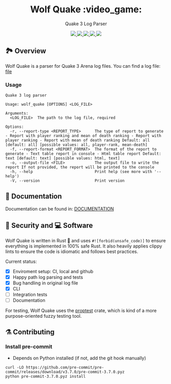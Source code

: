 <h1 align="center">
    Wolf Quake :video_game:
</h1>

<p align="center">
    Quake 3 Log Parser
</p>

<div align="center">
    <a href="https://opensource.org/licenses/MIT">
        <img src="https://img.shields.io/badge/License-MIT-yellow.svg" />
    </a>
    <a href="https://dl.circleci.com/status-badge/redirect/gh/nicolasauler/wolf_quake/tree/main">
        <img src="https://dl.circleci.com/status-badge/img/gh/nicolasauler/wolf_quake/tree/main.svg?style=shield&circle-token=CCIPRJ_GZJrRHrrjus3Jhk7LbZQ2s_66ce6241308ef46b8fb0db9f3da02230e410eb78" />
    </a>
    <a href="https://nicolasauler.github.io/wolf_quake/">
        <img src="https://github.com/nicolasauler/wolf_quake/actions/workflows/docs.yml/badge.svg" />
    </a>
    <a href="https://codecov.io/gh/nicolasauler/wolf_quake" >
        <img src="https://codecov.io/gh/nicolasauler/wolf_quake/graph/badge.svg?token=OW4V0Q9Y2F"/>
    </a>
    <a href="https://github.com/nicolasauler/wolf_quake">
        <img src="https://img.shields.io/badge/MSRV-1.74.0-informational" />
    </a>
</div>

## 🏞️ Overview

Wolf Quake is a parser for Quake 3 Arena log files.
You can find a log file: [file](https://gist.github.com/cloudwalk-tests/be1b636e58abff14088c8b5309f575d8)

### Usage
```shell
Quake 3 log parser

Usage: wolf_quake [OPTIONS] <LOG_FILE>

Arguments:
  <LOG_FILE>  The path to the log file, required

Options:
  -r, --report-type <REPORT_TYPE>      The type of report to generate - Report with player ranking and mean of death ranking - Report with player ranking - Report with mean of death ranking Default: all [default: all] [possible values: all, player-rank, mean-death]
  -f, --report-format <REPORT_FORMAT>  The format of the report to generate - Text table report in console - Html table report Default: text [default: text] [possible values: html, text]
  -o, --output-file <FILE>             The output file to write the report If not provided, the report will be printed to the console
  -h, --help                           Print help (see more with '--help')
  -V, --version                        Print version
```

## :scroll: Documentation

Documentation can be found in:
[DOCUMENTATION](https://nicolasauler.github.io/wolf_quake)

## 🦺 Security and 💻 Software

Wolf Quake is written in Rust :crab: and uses `#![forbid(unsafe_code)]` to ensure everything is implemented in 100% safe Rust.
It also heavily applies clippy lints to ensure the code is idiomatic and follows best practices.

Current status:
- [x] Enviroment setup: CI, local and github
- [x] Happy path log parsing and tests
- [x] Bug handling in original log file
- [x] CLI
- [ ] Integration tests
- [ ] Documentation

For testing, Wolf Quake uses the [proptest](https://docs.rs/proptest/latest/proptest/) crate, which is kind of a more purpose-oriented fuzzy testing tool.

## ⚗️ Contributing
### Install pre-commit
- Depends on Python installed (if not, add the git hook manually)

```shell
curl -LO https://github.com/pre-commit/pre-commit/releases/download/v3.7.0/pre-commit-3.7.0.pyz
python pre-commit-3.7.0.pyz install
```
